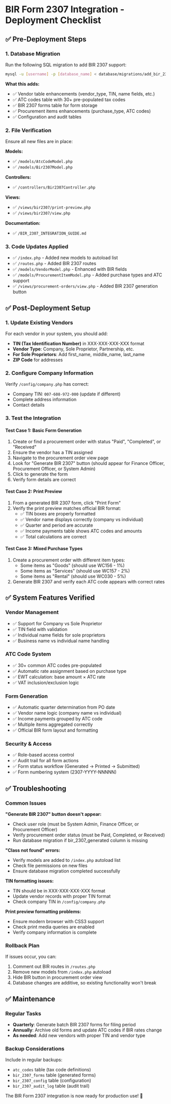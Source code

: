 # BIR Form 2307 Integration - Deployment Checklist

## ✅ Pre-Deployment Steps

### 1. Database Migration
Run the following SQL migration to add BIR 2307 support:

```bash
mysql -u [username] -p [database_name] < database/migrations/add_bir_2307_support.sql
```

**What this adds:**
- ✅ Vendor table enhancements (vendor_type, TIN, name fields, etc.)
- ✅ ATC codes table with 30+ pre-populated tax codes
- ✅ BIR 2307 forms table for form storage
- ✅ Procurement items enhancements (purchase_type, ATC codes)
- ✅ Configuration and audit tables

### 2. File Verification
Ensure all new files are in place:

**Models:**
- ✅ `/models/AtcCodeModel.php`
- ✅ `/models/Bir2307Model.php`

**Controllers:**
- ✅ `/controllers/Bir2307Controller.php`

**Views:**
- ✅ `/views/bir2307/print-preview.php`
- ✅ `/views/bir2307/view.php`

**Documentation:**
- ✅ `/BIR_2307_INTEGRATION_GUIDE.md`

### 3. Code Updates Applied
- ✅ `/index.php` - Added new models to autoload list
- ✅ `/routes.php` - Added BIR 2307 routes
- ✅ `/models/VendorModel.php` - Enhanced with BIR fields
- ✅ `/models/ProcurementItemModel.php` - Added purchase types and ATC support
- ✅ `/views/procurement-orders/view.php` - Added BIR 2307 generation button

## ✅ Post-Deployment Setup

### 1. Update Existing Vendors
For each vendor in your system, you should add:
- **TIN (Tax Identification Number)** in XXX-XXX-XXX-XXX format
- **Vendor Type**: Company, Sole Proprietor, Partnership, etc.
- **For Sole Proprietors**: Add first_name, middle_name, last_name
- **ZIP Code** for addresses

### 2. Configure Company Information
Verify `/config/company.php` has correct:
- Company TIN: `007-608-972-000` (update if different)
- Complete address information
- Contact details

### 3. Test the Integration

#### Test Case 1: Basic Form Generation
1. Create or find a procurement order with status "Paid", "Completed", or "Received"
2. Ensure the vendor has a TIN assigned
3. Navigate to the procurement order view page
4. Look for "Generate BIR 2307" button (should appear for Finance Officer, Procurement Officer, or System Admin)
5. Click to generate the form
6. Verify form details are correct

#### Test Case 2: Print Preview
1. From a generated BIR 2307 form, click "Print Form"
2. Verify the print preview matches official BIR format:
   - ✅ TIN boxes are properly formatted
   - ✅ Vendor name displays correctly (company vs individual)
   - ✅ Quarter and period are accurate
   - ✅ Income payments table shows ATC codes and amounts
   - ✅ Total calculations are correct

#### Test Case 3: Mixed Purchase Types
1. Create a procurement order with different item types:
   - Some items as "Goods" (should use WC156 - 1%)
   - Some items as "Services" (should use WC157 - 2%)
   - Some items as "Rental" (should use WC030 - 5%)
2. Generate BIR 2307 and verify each ATC code appears with correct rates

## ✅ System Features Verified

### Vendor Management
- ✅ Support for Company vs Sole Proprietor
- ✅ TIN field with validation
- ✅ Individual name fields for sole proprietors
- ✅ Business name vs individual name handling

### ATC Code System
- ✅ 30+ common ATC codes pre-populated
- ✅ Automatic rate assignment based on purchase type
- ✅ EWT calculation: base amount × ATC rate
- ✅ VAT inclusion/exclusion logic

### Form Generation
- ✅ Automatic quarter determination from PO date
- ✅ Vendor name logic (company name vs individual)
- ✅ Income payments grouped by ATC code
- ✅ Multiple items aggregated correctly
- ✅ Official BIR form layout and formatting

### Security & Access
- ✅ Role-based access control
- ✅ Audit trail for all form actions
- ✅ Form status workflow (Generated → Printed → Submitted)
- ✅ Form numbering system (2307-YYYY-NNNNN)

## ✅ Troubleshooting

### Common Issues

**"Generate BIR 2307" button doesn't appear:**
- Check user role (must be System Admin, Finance Officer, or Procurement Officer)
- Verify procurement order status (must be Paid, Completed, or Received)
- Run database migration if bir_2307_generated column is missing

**"Class not found" errors:**
- Verify models are added to `/index.php` autoload list
- Check file permissions on new files
- Ensure database migration completed successfully

**TIN formatting issues:**
- TIN should be in XXX-XXX-XXX-XXX format
- Update vendor records with proper TIN format
- Check company TIN in `/config/company.php`

**Print preview formatting problems:**
- Ensure modern browser with CSS3 support
- Check print media queries are enabled
- Verify company information is complete

### Rollback Plan
If issues occur, you can:
1. Comment out BIR routes in `/routes.php`
2. Remove new models from `/index.php` autoload
3. Hide BIR button in procurement order view
4. Database changes are additive, so existing functionality won't break

## ✅ Maintenance

### Regular Tasks
- **Quarterly**: Generate batch BIR 2307 forms for filing period
- **Annually**: Archive old forms and update ATC codes if BIR rates change
- **As needed**: Add new vendors with proper TIN and vendor type

### Backup Considerations
Include in regular backups:
- `atc_codes` table (tax code definitions)
- `bir_2307_forms` table (generated forms)
- `bir_2307_config` table (configuration)
- `bir_2307_audit_log` table (audit trail)

The BIR Form 2307 integration is now ready for production use! 🎉